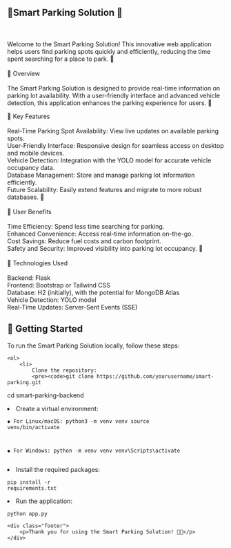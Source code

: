  <h2>🌼Smart Parking Solution 🌼</h2><br><br>
Welcome to the Smart Parking Solution! This innovative web application helps users find parking spots quickly and efficiently, reducing the time spent searching for a place to park. 🌿<br><br>
🌺 Overview<br><br>
The Smart Parking Solution is designed to provide real-time information on parking lot availability. With a user-friendly interface and advanced vehicle detection, this application enhances the parking experience for users. 🍃<br>

🌻 Key Features<br><br>
Real-Time Parking Spot Availability: View live updates on available parking spots.<br>
User-Friendly Interface: Responsive design for seamless access on desktop and mobile devices.<br>
Vehicle Detection: Integration with the YOLO model for accurate vehicle occupancy data.<br>
Database Management: Store and manage parking lot information efficiently.<br>
Future Scalability: Easily extend features and migrate to more robust databases. 🌸<br><br>
🌼 User Benefits<br><br>
Time Efficiency: Spend less time searching for parking.<br>
Enhanced Convenience: Access real-time information on-the-go.<br>
Cost Savings: Reduce fuel costs and carbon footprint.<br>
Safety and Security: Improved visibility into parking lot occupancy. 🌷<br><br>
🌿 Technologies Used<br><br>
Backend: Flask<br>
Frontend: Bootstrap or Tailwind CSS<br>
Database: H2 (initially), with the potential for MongoDB Atlas<br>
Vehicle Detection: YOLO model<br>
Real-Time Updates: Server-Sent Events (SSE)<br>

<h2>🌸 Getting Started</h2>
    <p>To run the Smart Parking Solution locally, follow these steps:</p>

    <ol>
        <li>
            Clone the repository:
            <pre><code>git clone https://github.com/yourusername/smart-parking.git
cd smart-parking-backend</code></pre>
        </li>
        <li>
            Create a virtual environment:
            <pre><code>◆ For Linux/macOS:
python3 -m venv venv
source venv/bin/activate

◆ For Windows:
python -m venv venv
venv\Scripts\activate</code></pre>
        </li>
        <li>
            Install the required packages:
            <pre><code>pip install -r requirements.txt</code></pre>
        </li>
        <li>
            Run the application:
            <pre><code>python app.py</code></pre>
        </li>
    </ol>

    <div class="footer">
        <p>Thank you for using the Smart Parking Solution! 🚗💨</p>
    </div>

</body>

</html>
